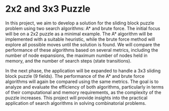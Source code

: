 # 2x2 and 3x3 Puzzle
In this project, we aim to develop a solution for the sliding block puzzle problem using two search algorithms: A* and brute force. The initial focus will be on a 2x2 puzzle as a minimal example. The A* algorithm will be implemented with a suitable heuristic, while the brute force method will explore all possible moves until the solution is found. We will compare the performance of these algorithms based on several metrics, including the number of node expansions, the maximum number of nodes held in memory, and the number of search steps (state transitions).

In the next phase, the application will be expanded to handle a 3x3 sliding block puzzle (9 fields). The performance of the A* and brute force algorithms will again be compared using the same metrics. The goal is to analyze and evaluate the efficiency of both algorithms, particularly in terms of their computational and memory requirements, as the complexity of the puzzle increases. This project will provide insights into the practical application of search algorithms in solving combinatorial problems.
